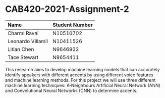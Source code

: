 # CAB420-2021-Assignment-2

| Name   | Student Number |
| :---   | :--- |
| Charmi Raval       | N10510702          |
| Leonardo Villamil  | N10411526          |
| Litian Chen        | N9646922           |
| Tace Stewart       | N9654411           |

This research aims to develop machine learning models that can accurately identify speakers with different accents by using different voice features and machine learning methods. For this project we will use three different machine learning techniques: K-Neighbours Artificial Neural Network (ANN) and Convolutional Neural Networks (CNN) to determine accents.